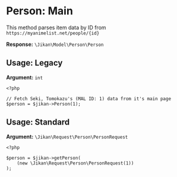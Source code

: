 # Person: Main
This method parses item data by ID from `https://myanimelist.net/people/{id}`

**Response:** `\Jikan\Model\Person\Person`

## Usage: Legacy
**Argument:** `int`
```
<?php

// Fetch Seki, Tomokazu's (MAL ID: 1) data from it's main page
$person = $jikan->Person(1);
```

## Usage: Standard
**Argument:** `\Jikan\Request\Person\PersonRequest`
```
<?php

$person = $jikan->getPerson(
    (new \Jikan\Request\Person\PersonRequest(1))
);
```

[^1]: Request: [\Jikan\Request\Person\PersonRequest](/objects/request/person/person.md)
[^2]: Model: [\Jikan\Model\Person\Person](/objects/model/person/person.md)